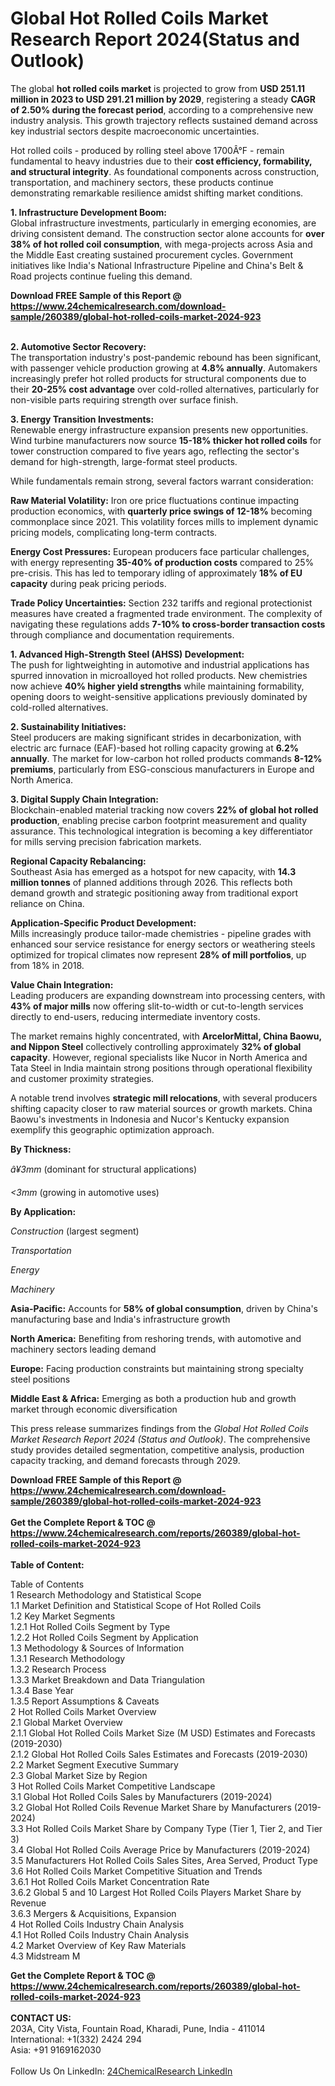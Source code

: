 <h1>Global Hot Rolled Coils Market Research Report 2024(Status and Outlook)</h1><p>The global <strong>hot rolled coils market</strong> is projected to grow from <strong>USD 251.11 million in 2023 to USD 291.21 million by 2029</strong>, registering a steady <strong>CAGR of 2.50% during the forecast period</strong>, according to a comprehensive new industry analysis. This growth trajectory reflects sustained demand across key industrial sectors despite macroeconomic uncertainties.</p><p>Hot rolled coils - produced by rolling steel above 1700Â°F - remain fundamental to heavy industries due to their <strong>cost efficiency, formability, and structural integrity</strong>. As foundational components across construction, transportation, and machinery sectors, these products continue demonstrating remarkable resilience amidst shifting market conditions.</p><p><strong>1. Infrastructure Development Boom:</strong><br>
Global infrastructure investments, particularly in emerging economies, are driving consistent demand. The construction sector alone accounts for <strong>over 38% of hot rolled coil consumption</strong>, with mega-projects across Asia and the Middle East creating sustained procurement cycles. Government initiatives like India's National Infrastructure Pipeline and China's Belt &amp; Road projects continue fueling this demand.</p><div><b>Download FREE Sample of this Report @ 
            <a href="https://www.24chemicalresearch.com/download-sample/260389/global-hot-rolled-coils-market-2024-923">
            https://www.24chemicalresearch.com/download-sample/260389/global-hot-rolled-coils-market-2024-923</a></b></div><br><p><strong>2. Automotive Sector Recovery:</strong><br>
The transportation industry's post-pandemic rebound has been significant, with passenger vehicle production growing at <strong>4.8% annually</strong>. Automakers increasingly prefer hot rolled products for structural components due to their <strong>20-25% cost advantage</strong> over cold-rolled alternatives, particularly for non-visible parts requiring strength over surface finish.</p><p><strong>3. Energy Transition Investments:</strong><br>
Renewable energy infrastructure expansion presents new opportunities. Wind turbine manufacturers now source <strong>15-18% thicker hot rolled coils</strong> for tower construction compared to five years ago, reflecting the sector's demand for high-strength, large-format steel products.</p><p>While fundamentals remain strong, several factors warrant consideration:</p><p><strong>Raw Material Volatility:</strong> Iron ore price fluctuations continue impacting production economics, with <strong>quarterly price swings of 12-18%</strong> becoming commonplace since 2021. This volatility forces mills to implement dynamic pricing models, complicating long-term contracts.</p><p><strong>Energy Cost Pressures:</strong> European producers face particular challenges, with energy representing <strong>35-40% of production costs</strong> compared to 25% pre-crisis. This has led to temporary idling of approximately <strong>18% of EU capacity</strong> during peak pricing periods.</p><p><strong>Trade Policy Uncertainties:</strong> Section 232 tariffs and regional protectionist measures have created a fragmented trade environment. The complexity of navigating these regulations adds <strong>7-10% to cross-border transaction costs</strong> through compliance and documentation requirements.</p><p><strong>1. Advanced High-Strength Steel (AHSS) Development:</strong><br>
The push for lightweighting in automotive and industrial applications has spurred innovation in microalloyed hot rolled products. New chemistries now achieve <strong>40% higher yield strengths</strong> while maintaining formability, opening doors to weight-sensitive applications previously dominated by cold-rolled alternatives.</p><p><strong>2. Sustainability Initiatives:</strong><br>
Steel producers are making significant strides in decarbonization, with electric arc furnace (EAF)-based hot rolling capacity growing at <strong>6.2% annually</strong>. The market for low-carbon hot rolled products commands <strong>8-12% premiums</strong>, particularly from ESG-conscious manufacturers in Europe and North America.</p><p><strong>3. Digital Supply Chain Integration:</strong><br>
Blockchain-enabled material tracking now covers <strong>22% of global hot rolled production</strong>, enabling precise carbon footprint measurement and quality assurance. This technological integration is becoming a key differentiator for mills serving precision fabrication markets.</p><p><strong>Regional Capacity Rebalancing:</strong><br>
    Southeast Asia has emerged as a hotspot for new capacity, with <strong>14.3 million tonnes</strong> of planned additions through 2026. This reflects both demand growth and strategic positioning away from traditional export reliance on China.</p><p><strong>Application-Specific Product Development:</strong><br>
    Mills increasingly produce tailor-made chemistries - pipeline grades with enhanced sour service resistance for energy sectors or weathering steels optimized for tropical climates now represent <strong>28% of mill portfolios</strong>, up from 18% in 2018.</p><p><strong>Value Chain Integration:</strong><br>
    Leading producers are expanding downstream into processing centers, with <strong>43% of major mills</strong> now offering slit-to-width or cut-to-length services directly to end-users, reducing intermediate inventory costs.</p><p>The market remains highly concentrated, with <strong>ArcelorMittal, China Baowu, and Nippon Steel</strong> collectively controlling approximately <strong>32% of global capacity</strong>. However, regional specialists like Nucor in North America and Tata Steel in India maintain strong positions through operational flexibility and customer proximity strategies.</p><p>A notable trend involves <strong>strategic mill relocations</strong>, with several producers shifting capacity closer to raw material sources or growth markets. China Baowu's investments in Indonesia and Nucor's Kentucky expansion exemplify this geographic optimization approach.</p><p><strong>By Thickness:</strong></p><p><em>â¥3mm</em> (dominant for structural applications)</p><p><em>&lt;3mm</em> (growing in automotive uses)</p><p><strong>By Application:</strong></p><p><em>Construction</em> (largest segment)</p><p><em>Transportation</em></p><p><em>Energy</em></p><p><em>Machinery</em></p><p><strong>Asia-Pacific:</strong> Accounts for <strong>58% of global consumption</strong>, driven by China's manufacturing base and India's infrastructure growth</p><p><strong>North America:</strong> Benefiting from reshoring trends, with automotive and machinery sectors leading demand</p><p><strong>Europe:</strong> Facing production constraints but maintaining strong specialty steel positions</p><p><strong>Middle East &amp; Africa:</strong> Emerging as both a production hub and growth market through economic diversification</p><p>This press release summarizes findings from the <em>Global Hot Rolled Coils Market Research Report 2024 (Status and Outlook)</em>. The comprehensive study provides detailed segmentation, competitive analysis, production capacity tracking, and demand forecasts through 2029.</p><div><b>Download FREE Sample of this Report @ 
            <a href="https://www.24chemicalresearch.com/download-sample/260389/global-hot-rolled-coils-market-2024-923">
            https://www.24chemicalresearch.com/download-sample/260389/global-hot-rolled-coils-market-2024-923</a></b></div><br><div><b>Get the Complete Report & TOC @ 
            <a href="https://www.24chemicalresearch.com/reports/260389/global-hot-rolled-coils-market-2024-923">
            https://www.24chemicalresearch.com/reports/260389/global-hot-rolled-coils-market-2024-923</a></b></div><br>
            <b>Table of Content:</b><p>Table of Contents<br />
1 Research Methodology and Statistical Scope<br />
1.1 Market Definition and Statistical Scope of Hot Rolled Coils<br />
1.2 Key Market Segments<br />
1.2.1 Hot Rolled Coils Segment by Type<br />
1.2.2 Hot Rolled Coils Segment by Application<br />
1.3 Methodology & Sources of Information<br />
1.3.1 Research Methodology<br />
1.3.2 Research Process<br />
1.3.3 Market Breakdown and Data Triangulation<br />
1.3.4 Base Year<br />
1.3.5 Report Assumptions & Caveats<br />
2 Hot Rolled Coils Market Overview<br />
2.1 Global Market Overview<br />
2.1.1 Global Hot Rolled Coils Market Size (M USD) Estimates and Forecasts (2019-2030)<br />
2.1.2 Global Hot Rolled Coils Sales Estimates and Forecasts (2019-2030)<br />
2.2 Market Segment Executive Summary<br />
2.3 Global Market Size by Region<br />
3 Hot Rolled Coils Market Competitive Landscape<br />
3.1 Global Hot Rolled Coils Sales by Manufacturers (2019-2024)<br />
3.2 Global Hot Rolled Coils Revenue Market Share by Manufacturers (2019-2024)<br />
3.3 Hot Rolled Coils Market Share by Company Type (Tier 1, Tier 2, and Tier 3)<br />
3.4 Global Hot Rolled Coils Average Price by Manufacturers (2019-2024)<br />
3.5 Manufacturers Hot Rolled Coils Sales Sites, Area Served, Product Type<br />
3.6 Hot Rolled Coils Market Competitive Situation and Trends<br />
3.6.1 Hot Rolled Coils Market Concentration Rate<br />
3.6.2 Global 5 and 10 Largest Hot Rolled Coils Players Market Share by Revenue<br />
3.6.3 Mergers & Acquisitions, Expansion<br />
4 Hot Rolled Coils Industry Chain Analysis<br />
4.1 Hot Rolled Coils Industry Chain Analysis<br />
4.2 Market Overview of Key Raw Materials<br />
4.3 Midstream M</p><div><b>Get the Complete Report & TOC @ 
            <a href="https://www.24chemicalresearch.com/reports/260389/global-hot-rolled-coils-market-2024-923">
            https://www.24chemicalresearch.com/reports/260389/global-hot-rolled-coils-market-2024-923</a></b></div><br><b>CONTACT US:</b><br>
            203A, City Vista, Fountain Road, Kharadi, Pune, India - 411014<br>
            International: +1(332) 2424 294<br>
            Asia: +91 9169162030 <br><br>
            Follow Us On LinkedIn: <a href="https://www.linkedin.com/company/24chemicalresearch/">24ChemicalResearch LinkedIn</a>